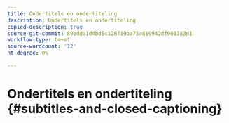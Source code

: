 ```yaml
---
title: Ondertitels en ondertiteling
description: Ondertitels en ondertiteling
copied-description: true
source-git-commit: 89bdda1d4bd5c126f19ba75a819942df901183d1
workflow-type: tm+mt
source-wordcount: '12'
ht-degree: 0%

---
```



# Ondertitels en ondertiteling {#subtitles-and-closed-captioning}
